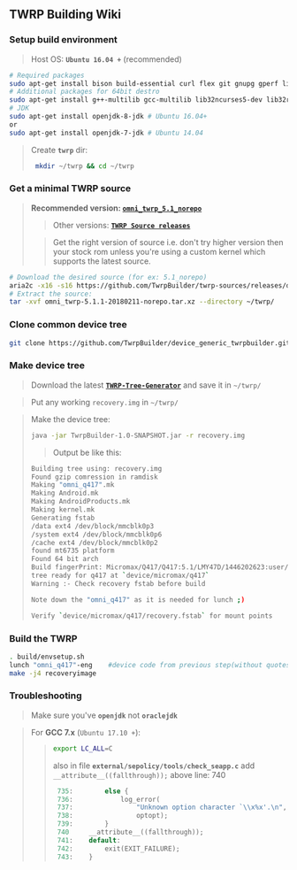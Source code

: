 ## TWRP Building Wiki

### Setup build environment
> Host OS: **`Ubuntu 16.04 +`** (recommended)
```bash
# Required packages
sudo apt-get install bison build-essential curl flex git gnupg gperf liblz4-tool libncurses5-dev libsdl1.2-dev libwxgtk3.0-dev libxml2 libxml2-utils lzop pngcrush schedtool squashfs-tools xsltproc zip zlib1g-dev
# Additional packages for 64bit destro
sudo apt-get install g++-multilib gcc-multilib lib32ncurses5-dev lib32readline6-dev lib32z1-dev
# JDK
sudo apt-get install openjdk-8-jdk # Ubuntu 16.04+
or
sudo apt-get install openjdk-7-jdk # Ubuntu 14.04
```
> Create **`twrp`** dir:
> ```bash
>  mkdir ~/twrp && cd ~/twrp
>  ```

### Get a minimal TWRP source
> **Recommended version: [`omni_twrp_5.1_norepo`](https://github.com/TwrpBuilder/twrp-sources/releases/download/omni_twrp-5.1.1-20180211/omni_twrp-5.1.1-20180211-norepo.tar.xz)**
>
>> Other versions: [**`TWRP Source releases`**](https://github.com/TwrpBuilder/twrp-sources/releases)
>
>> Get the right version of source i.e. don't try higher version then your stock rom unless you're using a custom kernel which supports the latest source.


```bash
# Download the desired source (for ex: 5.1_norepo)
aria2c -x16 -s16 https://github.com/TwrpBuilder/twrp-sources/releases/download/omni_twrp-5.1.1-20180211/omni_twrp-5.1.1-20180211-norepo.tar.xz
# Extract the source:
tar -xvf omni_twrp-5.1.1-20180211-norepo.tar.xz --directory ~/twrp/
```
### Clone common device tree
```bash
git clone https://github.com/TwrpBuilder/device_generic_twrpbuilder.git ~/twrp/device/generic/twrpbuilder
```

### Make device tree
>Download the latest [**`TWRP-Tree-Generator`**](https://github.com/TwrpBuilder/twrpbuilder_tree_generator/releases/latest) and save it in `~/twrp/`

> Put any working `recovery.img` in `~/twrp/`

> Make the device tree:
>```bash
>java -jar TwrpBuilder-1.0-SNAPSHOT.jar -r recovery.img
>```
>> Output be like this:
>```bash
>Building tree using: recovery.img
>Found gzip comression in ramdisk
>Making "omni_q417".mk
>Making Android.mk
>Making AndroidProducts.mk
>Making kernel.mk
>Generating fstab
>/data ext4 /dev/block/mmcblk0p3
>/system ext4 /dev/block/mmcblk0p6
>/cache ext4 /dev/block/mmcblk0p2
>found mt6735 platform
>Found 64 bit arch
>Build fingerPrint: Micromax/Q417/Q417:5.1/LMY47D/1446202623:user/release-keys
>tree ready for q417 at `device/micromax/q417`
>Warning :- Check recovery fstab before build
>```
>```bash
>Note down the "omni_q417" as it is needed for lunch ;)
>```
>```bash
> Verify `device/micromax/q417/recovery.fstab` for mount points
>```
### Build the TWRP
```bash
. build/envsetup.sh
lunch "omni_q417"-eng    #device code from previous step(without quotes)
make -j4 recoveryimage
```
### Troubleshooting
> Make sure you've **`openjdk`** not **`oraclejdk`**

> For **GCC 7.x** (`Ubuntu 17.10 +`):
>> ```bash
>>export LC_ALL=C
>>```
>> also in file **`external/sepolicy/tools/check_seapp.c`**
>>add `__attribute__((fallthrough));` above line: 740
>>```C
>>	735:		else {
>>	736:	  		log_error(
>>	737:				"Unknown option character `\\x%x'.\n",
>>	738:				optopt);
>>	739: 		}
>>	740		__attribute__((fallthrough));
>>	741:	default:
>>	742:		exit(EXIT_FAILURE);
>>	743:	}